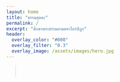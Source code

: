```yaml
---
layout: home
title: "ธรรมสุตตะ"
permalink: /
excerpt: "ศึกษาพระธรรมตามพระไตรปิฏก"
header:
  overlay_color: "#000"
  overlay_filter: "0.3"
  overlay_image: /assets/images/hero.jpg
---
```


> <div id="buddha-quote" style="padding: 1rem; color: #1B5E20; font-weight: bold; text-align: center;"></div>

<script>
fetch("/assets/data/quotes.json")
  .then(response => response.json())
  .then(data => {
    function showQuote() {
      const random = data[Math.floor(Math.random() * data.length)];
      document.getElementById("buddha-quote").innerHTML =
        `“${random.quote}”<br><small>${random.source}</small>`;
    }
    showQuote();
    setInterval(showQuote, 10000);
  });
</script>
